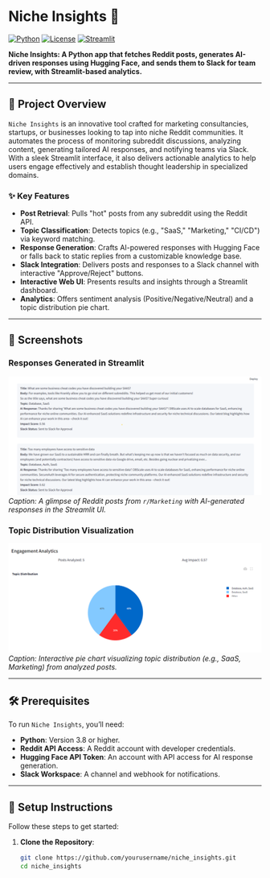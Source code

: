 # Niche Insights 🚀

[![Python](https://img.shields.io/badge/Python-3.8+-blue.svg)](https://www.python.org/)
[![License](https://img.shields.io/badge/License-MIT-green.svg)](LICENSE)
[![Streamlit](https://img.shields.io/badge/UI-Streamlit-ff4b4b.svg)](https://streamlit.io/)

**Niche Insights: A Python app that fetches Reddit posts, generates AI-driven responses using Hugging Face, and sends them to Slack for team review, with Streamlit-based analytics.**

---

## 📖 Project Overview

`Niche Insights` is an innovative tool crafted for marketing consultancies, startups, or businesses looking to tap into niche Reddit communities. It automates the process of monitoring subreddit discussions, analyzing content, generating tailored AI responses, and notifying teams via Slack. With a sleek Streamlit interface, it also delivers actionable analytics to help users engage effectively and establish thought leadership in specialized domains.

### ✨ Key Features
- **Post Retrieval**: Pulls "hot" posts from any subreddit using the Reddit API.
- **Topic Classification**: Detects topics (e.g., "SaaS," "Marketing," "CI/CD") via keyword matching.
- **Response Generation**: Crafts AI-powered responses with Hugging Face or falls back to static replies from a customizable knowledge base.
- **Slack Integration**: Delivers posts and responses to a Slack channel with interactive "Approve/Reject" buttons.
- **Interactive Web UI**: Presents results and insights through a Streamlit dashboard.
- **Analytics**: Offers sentiment analysis (Positive/Negative/Neutral) and a topic distribution pie chart.

---

## 📸 Screenshots

### Responses Generated in Streamlit
![Streamlit Responses](Screenshots/Marketing_Responses.png)  
*Caption: A glimpse of Reddit posts from `r/Marketing` with AI-generated responses in the Streamlit UI.*

### Topic Distribution Visualization
![Topic Distribution](Screenshots/Visuvalization.png)  
*Caption: Interactive pie chart visualizing topic distribution (e.g., SaaS, Marketing) from analyzed posts.*

---

## 🛠️ Prerequisites

To run `Niche Insights`, you’ll need:
- **Python**: Version 3.8 or higher.
- **Reddit API Access**: A Reddit account with developer credentials.
- **Hugging Face API Token**: An account with API access for AI response generation.
- **Slack Workspace**: A channel and webhook for notifications.

---

## 🚀 Setup Instructions

Follow these steps to get started:

1. **Clone the Repository**:
   ```bash
   git clone https://github.com/yourusername/niche_insights.git
   cd niche_insights

